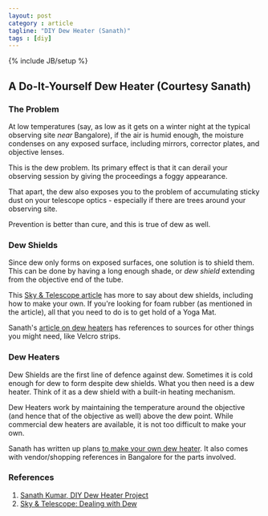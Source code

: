 ```yaml
---
layout: post
category : article
tagline: "DIY Dew Heater (Sanath)"
tags : [diy]
---
```

{% include JB/setup %}

## A Do-It-Yourself Dew Heater (Courtesy Sanath)

### The Problem
At low temperatures (say, as low as it gets on a winter night at the typical
observing site *near* Bangalore), if the air is humid enough, the moisture
condenses on any exposed surface, including mirrors, corrector plates, and
objective lenses.

This is the dew problem. Its primary effect is that it can derail your observing
session by giving the proceedings a foggy appearance.

That apart, the dew also exposes you to the problem of accumulating sticky dust
on your telescope optics - especially if there are trees around your observing
site.

Prevention is better than cure, and this is true of dew as well.


### Dew Shields
Since dew only forms on exposed surfaces, one solution is to shield them.  This
can be done by having a long enough shade, or *dew shield* extending from the
objective end of the tube.

This [Sky & Telescope article][2] has more to say about dew shields, including
how to make your own. If you're looking for foam rubber (as mentioned in the
article), all that you need to do is to get hold of a Yoga Mat.

Sanath's [article on dew heaters][1] has references to sources for other things
you might need, like Velcro strips.


### Dew Heaters
Dew Shields are the first line of defence against dew. Sometimes it is cold
enough for dew to form despite dew shields. What you then need is a dew heater.
Think of it as a dew shield with a built-in heating mechanism.

Dew Heaters work by maintaining the temperature around the objective (and hence
that of the objective as well) above the dew point. While commercial dew heaters
are available, it is not too difficult to make your own.

Sanath has written up plans [to make your own dew heater][1]. It also comes with
vendor/shopping references in Bangalore for the parts involved.


### References
1. [Sanath Kumar, DIY Dew Heater Project][1]
2. [Sky & Telescope: Dealing with Dew][2]

[1]:    http://celestial-explorer.blogspot.in/2015/11/dew-heater-diy-for-8-gso-telescope.html "Sanath Kumar, DIY Dew Heater Project "
[2]:    http://www.skyandtelescope.com/astronomy-resources/dealing-with-dew/ "Sky & Telescope: Dealing With Dew"
